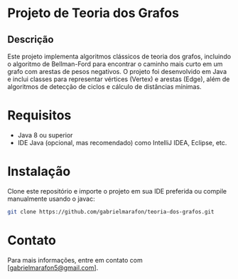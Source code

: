 # Projeto de Teoria dos Grafos
## Descrição
Este projeto implementa algoritmos clássicos de teoria dos grafos, incluindo o algoritmo de Bellman-Ford para encontrar o caminho mais curto em um grafo com arestas de pesos negativos. O projeto foi desenvolvido em Java e inclui classes para representar vértices (Vertex) e arestas (Edge), além de algoritmos de detecção de ciclos e cálculo de distâncias mínimas.

# Requisitos
 - Java 8 ou superior
 - IDE Java (opcional, mas recomendado) como IntelliJ IDEA, Eclipse, etc.

# Instalação
Clone este repositório e importe o projeto em sua IDE preferida ou compile manualmente usando o javac:
```bash
git clone https://github.com/gabrielmarafon/teoria-dos-grafos.git
```
# Contato
Para mais informações, entre em contato com [gabrielmarafon5@gmail.com].


